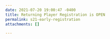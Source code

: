 ```yaml
---
date: 2021-07-20 19:00:47 -0400
title: Returning Player Registration is OPEN
permalink: s21-early-registration
attachments: []

---
```


